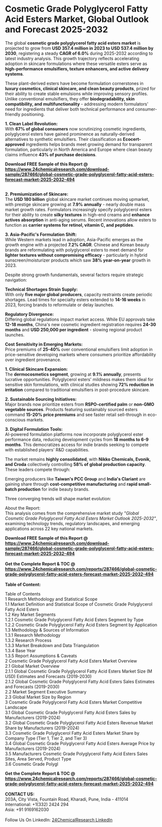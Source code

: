 <h1>Cosmetic Grade Polyglycerol Fatty Acid Esters Market, Global Outlook and Forecast 2025-2032</h1><p>The global <strong>cosmetic grade polyglycerol fatty acid esters market</strong> is projected to grow from <strong>USD 357.4 million in 2023 to USD 537.4 million by 2030</strong>, registering a steady <strong>CAGR of 6.0%</strong> during 2025-2032 according to latest industry analysis. This growth trajectory reflects accelerating adoption in skincare formulations where these versatile esters serve as <strong>high-performance emulsifiers, texture enhancers, and active delivery systems</strong>.</p><p>These plant-derived esters have become formulation cornerstones in <strong>luxury cosmetics, clinical skincare, and clean beauty products</strong>, prized for their ability to create stable emulsions while improving sensory profiles. Unlike conventional emulsifiers, they offer <strong>biodegradability, skin compatibility, and multifunctionality</strong> - addressing modern formulators' need for ingredients that deliver both technical performance and consumer-friendly positioning.</p><p><strong>1. Clean Label Revolution:</strong><br>
With <strong>67% of global consumers</strong> now scrutinizing cosmetic ingredients, polyglycerol esters have gained prominence as naturally-derived alternatives to synthetic emulsifiers. Their classification as <strong>Ecocert-approved</strong> ingredients helps brands meet growing demand for transparent formulation, particularly in North America and Europe where clean beauty claims influence <strong>43% of purchase decisions</strong>.</p><div><b>Download FREE Sample of this Report @ 
            <a href="https://www.24chemicalresearch.com/download-sample/287466/global-cosmetic-grade-polyglycerol-fatty-acid-esters-forecast-market-2025-2032-494">
            https://www.24chemicalresearch.com/download-sample/287466/global-cosmetic-grade-polyglycerol-fatty-acid-esters-forecast-market-2025-2032-494</a></b></div><br><p><strong>2. Premiumization of Skincare:</strong><br>
The <strong>USD 180 billion</strong> global skincare market continues moving upmarket, with prestige skincare growing at <strong>7.9% annually</strong> - nearly double mass market growth rates. Formulators increasingly specify polyglycerol esters for their ability to create <strong>silky textures</strong> in high-end creams and <strong>enhance actives absorption</strong> in anti-aging serums. Recent innovations allow esters to function as <strong>carrier systems for retinol, vitamin C, and peptides</strong>.</p><p><strong>3. Asia-Pacific's Formulation Shift:</strong><br>
While Western markets lead in adoption, Asia-Pacific emerges as the growth engine with a projected <strong>7.2% CAGR</strong>. Chinese and Korean beauty brands are reformulating with polyglycerol esters to meet demand for <strong>lighter textures without compromising efficacy</strong> - particularly in hybrid sunscreen/moisturizer products which saw <strong>38% year-on-year</strong> growth in 2023.</p><p>Despite strong growth fundamentals, several factors require strategic navigation:</p><p><strong>Technical Shortages Strain Supply:</strong><br>
    With only <strong>five major global producers</strong>, capacity restraints create periodic shortages. Lead times for specialty esters extended to <strong>14-16 weeks</strong> in 2023, forcing brands to reformulate or delay launches.</p><p><strong>Regulatory Divergence:</strong><br>
    Differing global regulations impact market access. While EU approvals take <strong>12-18 months</strong>, China's new cosmetic ingredient registration requires <strong>24-30 months</strong> and <strong>USD 250,000 per ingredient</strong> - slowing regional product launches.</p><p><strong>Cost Sensitivity in Emerging Markets:</strong><br>
    Price premiums of <strong>25-40%</strong> over conventional emulsifiers limit adoption in price-sensitive developing markets where consumers prioritize affordability over ingredient provenance.</p><p><strong>1. Clinical Skincare Expansion:</strong><br>
The <strong>dermocosmetics segment</strong>, growing at <strong>9.1% annually</strong>, presents lucrative opportunities. Polyglycerol esters' mildness makes them ideal for sensitive skin formulations, with clinical studies showing <strong>72% reduction in irritation</strong> compared to traditional emulsifiers in post-procedure skincare.</p><p><strong>2. Sustainable Sourcing Initiatives:</strong><br>
Major brands now prioritize esters from <strong>RSPO-certified palm</strong> or <strong>non-GMO vegetable sources</strong>. Products featuring sustainably sourced esters command <strong>15-20% price premiums</strong> and see faster retail sell-through in eco-conscious markets.</p><p><strong>3. Digital Formulation Tools:</strong><br>
AI-powered formulation platforms now incorporate polyglycerol ester performance data, reducing development cycles from <strong>18 months to 6-9 months</strong>. This democratizes access for indie brands seeking to compete with established players' R&amp;D capabilities.</p><p>The market remains <strong>highly consolidated</strong>, with <strong>Nikko Chemicals, Evonik, and Croda</strong> collectively controlling <strong>58% of global production capacity</strong>. These leaders compete through:</p><p>Emerging producers like <strong>Taiwan's PCC Group</strong> and <strong>India's Clariant</strong> are gaining share through <strong>cost-competitive manufacturing</strong> and <strong>rapid small-batch production</strong> for indie beauty brands.</p><p>Three converging trends will shape market evolution:</p><p>About the Report:<br>
This analysis comes from the comprehensive market study <em>"Global Cosmetic Grade Polyglycerol Fatty Acid Esters Market Outlook 2025-2032"</em>, examining technology trends, regulatory landscapes, and emerging applications across 22 key national markets.</p><div><b>Download FREE Sample of this Report @ 
            <a href="https://www.24chemicalresearch.com/download-sample/287466/global-cosmetic-grade-polyglycerol-fatty-acid-esters-forecast-market-2025-2032-494">
            https://www.24chemicalresearch.com/download-sample/287466/global-cosmetic-grade-polyglycerol-fatty-acid-esters-forecast-market-2025-2032-494</a></b></div><br><div><b>Get the Complete Report & TOC @ 
            <a href="https://www.24chemicalresearch.com/reports/287466/global-cosmetic-grade-polyglycerol-fatty-acid-esters-forecast-market-2025-2032-494">
            https://www.24chemicalresearch.com/reports/287466/global-cosmetic-grade-polyglycerol-fatty-acid-esters-forecast-market-2025-2032-494</a></b></div><br>
            <b>Table of Content:</b><p>Table of Contents<br />
1 Research Methodology and Statistical Scope<br />
1.1 Market Definition and Statistical Scope of Cosmetic Grade Polyglycerol Fatty Acid Esters<br />
1.2 Key Market Segments<br />
1.2.1 Cosmetic Grade Polyglycerol Fatty Acid Esters Segment by Type<br />
1.2.2 Cosmetic Grade Polyglycerol Fatty Acid Esters Segment by Application<br />
1.3 Methodology & Sources of Information<br />
1.3.1 Research Methodology<br />
1.3.2 Research Process<br />
1.3.3 Market Breakdown and Data Triangulation<br />
1.3.4 Base Year<br />
1.3.5 Report Assumptions & Caveats<br />
2 Cosmetic Grade Polyglycerol Fatty Acid Esters Market Overview<br />
2.1 Global Market Overview<br />
2.1.1 Global Cosmetic Grade Polyglycerol Fatty Acid Esters Market Size (M USD) Estimates and Forecasts (2019-2030)<br />
2.1.2 Global Cosmetic Grade Polyglycerol Fatty Acid Esters Sales Estimates and Forecasts (2019-2030)<br />
2.2 Market Segment Executive Summary<br />
2.3 Global Market Size by Region<br />
3 Cosmetic Grade Polyglycerol Fatty Acid Esters Market Competitive Landscape<br />
3.1 Global Cosmetic Grade Polyglycerol Fatty Acid Esters Sales by Manufacturers (2019-2024)<br />
3.2 Global Cosmetic Grade Polyglycerol Fatty Acid Esters Revenue Market Share by Manufacturers (2019-2024)<br />
3.3 Cosmetic Grade Polyglycerol Fatty Acid Esters Market Share by Company Type (Tier 1, Tier 2, and Tier 3)<br />
3.4 Global Cosmetic Grade Polyglycerol Fatty Acid Esters Average Price by Manufacturers (2019-2024)<br />
3.5 Manufacturers Cosmetic Grade Polyglycerol Fatty Acid Esters Sales Sites, Area Served, Product Type<br />
3.6 Cosmetic Grade Polygl</p><div><b>Get the Complete Report & TOC @ 
            <a href="https://www.24chemicalresearch.com/reports/287466/global-cosmetic-grade-polyglycerol-fatty-acid-esters-forecast-market-2025-2032-494">
            https://www.24chemicalresearch.com/reports/287466/global-cosmetic-grade-polyglycerol-fatty-acid-esters-forecast-market-2025-2032-494</a></b></div><br><b>CONTACT US:</b><br>
            203A, City Vista, Fountain Road, Kharadi, Pune, India - 411014<br>
            International: +1(332) 2424 294<br>
            Asia: +91 9169162030 <br><br>
            Follow Us On LinkedIn: <a href="https://www.linkedin.com/company/24chemicalresearch/">24ChemicalResearch LinkedIn</a>